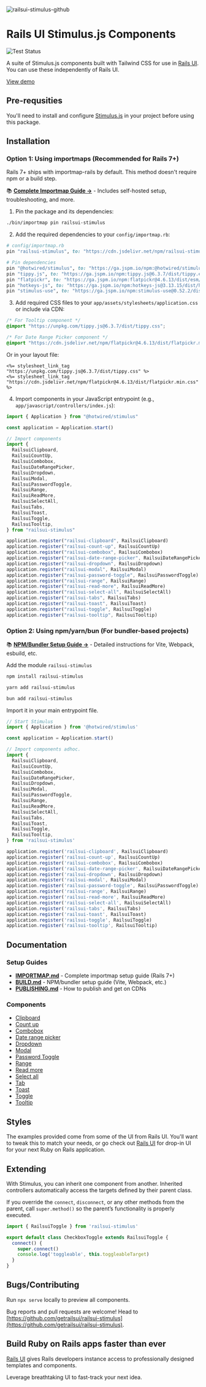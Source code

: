 ![railsui-stimulus-github](https://github.com/user-attachments/assets/eae7a2d1-ac91-4207-aca0-5ce3dea0fc15)

# Rails UI Stimulus.js Components

![Test Status](https://github.com/getrailsui/railsui-stimulus/actions/workflows/test.yml/badge.svg)

A suite of Stimulus.js components built with Tailwind CSS for use in [Rails UI](https://railsui.com). You can use these independently of Rails UI.

[View demo](https://getrailsui.github.io/railsui-stimulus/)

## Pre-requsities

You'll need to install and configure [Stimulus.js](https://github.com/hotwired/stimulus) in your project before using this package.

## Installation

### Option 1: Using importmaps (Recommended for Rails 7+)

Rails 7+ ships with importmap-rails by default. This method doesn't require npm or a build step.

📚 **[Complete Importmap Guide →](IMPORTMAP.md)** - Includes self-hosted setup, troubleshooting, and more.

1. Pin the package and its dependencies:

```bash
./bin/importmap pin railsui-stimulus
```

2. Add the required dependencies to your `config/importmap.rb`:

```ruby
# config/importmap.rb
pin "railsui-stimulus", to: "https://cdn.jsdelivr.net/npm/railsui-stimulus@1.0.11/dist/importmap/index.js"

# Pin dependencies
pin "@hotwired/stimulus", to: "https://ga.jspm.io/npm:@hotwired/stimulus@3.2.2/dist/stimulus.js"
pin "tippy.js", to: "https://ga.jspm.io/npm:tippy.js@6.3.7/dist/tippy.esm.js"
pin "flatpickr", to: "https://ga.jspm.io/npm:flatpickr@4.6.13/dist/esm/index.js"
pin "hotkeys-js", to: "https://ga.jspm.io/npm:hotkeys-js@3.13.15/dist/hotkeys.esm.js"
pin "stimulus-use", to: "https://ga.jspm.io/npm:stimulus-use@0.52.2/dist/index.js"
```

3. Add required CSS files to your `app/assets/stylesheets/application.css` or include via CDN:

```css
/* For Tooltip component */
@import "https://unpkg.com/tippy.js@6.3.7/dist/tippy.css";

/* For Date Range Picker component */
@import "https://cdn.jsdelivr.net/npm/flatpickr@4.6.13/dist/flatpickr.min.css";
```

Or in your layout file:

```erb
<%= stylesheet_link_tag "https://unpkg.com/tippy.js@6.3.7/dist/tippy.css" %>
<%= stylesheet_link_tag "https://cdn.jsdelivr.net/npm/flatpickr@4.6.13/dist/flatpickr.min.css" %>
```

4. Import components in your JavaScript entrypoint (e.g., `app/javascript/controllers/index.js`):

```javascript
import { Application } from "@hotwired/stimulus"

const application = Application.start()

// Import components
import {
  RailsuiClipboard,
  RailsuiCountUp,
  RailsuiCombobox,
  RailsuiDateRangePicker,
  RailsuiDropdown,
  RailsuiModal,
  RailsuiPasswordToggle,
  RailsuiRange,
  RailsuiReadMore,
  RailsuiSelectAll,
  RailsuiTabs,
  RailsuiToast,
  RailsuiToggle,
  RailsuiTooltip,
} from "railsui-stimulus"

application.register("railsui-clipboard", RailsuiClipboard)
application.register("railsui-count-up", RailsuiCountUp)
application.register("railsui-combobox", RailsuiCombobox)
application.register("railsui-date-range-picker", RailsuiDateRangePicker)
application.register("railsui-dropdown", RailsuiDropdown)
application.register("railsui-modal", RailsuiModal)
application.register("railsui-password-toggle", RailsuiPasswordToggle)
application.register("railsui-range", RailsuiRange)
application.register("railsui-read-more", RailsuiReadMore)
application.register("railsui-select-all", RailsuiSelectAll)
application.register("railsui-tabs", RailsuiTabs)
application.register("railsui-toast", RailsuiToast)
application.register("railsui-toggle", RailsuiToggle)
application.register("railsui-tooltip", RailsuiTooltip)
```

### Option 2: Using npm/yarn/bun (For bundler-based projects)

📚 **[NPM/Bundler Setup Guide →](BUILD.md)** - Detailed instructions for Vite, Webpack, esbuild, etc.

Add the module `railsui-stimulus`

```bash
npm install railsui-stimulus
```

```bash
yarn add railsui-stimulus
```

```bash
bun add railsui-stimulus
```

Import it in your main entrypoint file.

```javascript
// Start Stimulus
import { Application } from '@hotwired/stimulus'

const application = Application.start()

// Import components adhoc.
import {
  RailsuiClipboard,
  RailsuiCountUp,
  RailsuiCombobox,
  RailsuiDateRangePicker,
  RailsuiDropdown,
  RailsuiModal,
  RailsuiPasswordToggle,
  RailsuiRange,
  RailsuiReadMore,
  RailsuiSelectAll,
  RailsuiTabs,
  RailsuiToast,
  RailsuiToggle,
  RailsuiTooltip,
} from 'railsui-stimulus'

application.register('railsui-clipboard', RailsuiClipboard)
application.register('railsui-count-up', RailsuiCountUp)
application.register('railsui-combobox', RailsuiCombobox)
application.register('railsui-date-range-picker', RailsuiDateRangePicker)
application.register('railsui-dropdown', RailsuiDropdown)
application.register('railsui-modal', RailsuiModal)
application.register('railsui-password-toggle', RailsuiPasswordToggle)
application.register('railsui-range', RailsuiRange)
application.register('railsui-read-more', RailsuiReadMore)
application.register('railsui-select-all', RailsuiSelectAll)
application.register('railsui-tabs', RailsuiTabs)
application.register('railsui-toast', RailsuiToast)
application.register('railsui-toggle', RailsuiToggle)
application.register('railsui-tooltip', RailsuiTooltip)
```

## Documentation

### Setup Guides
- **[IMPORTMAP.md](IMPORTMAP.md)** - Complete importmap setup guide (Rails 7+)
- **[BUILD.md](BUILD.md)** - NPM/bundler setup guide (Vite, Webpack, etc.)
- **[PUBLISHING.md](PUBLISHING.md)** - How to publish and get on CDNs

### Components

- [Clipboard](docs/clipboard.md)
- [Count up](docs/count_up.md)
- [Combobox](docs/combobox.md)
- [Date range picker](docs/date_range_picker.md)
- [Dropdown](docs/dropdown.md)
- [Modal](docs/modal.md)
- [Password Toggle](docs/password_toggle.md)
- [Range](docs/range.md)
- [Read more](docs/read_more.md)
- [Select all](docs/select_all.md)
- [Tab](docs/tab.md)
- [Toast](docs/toast.md)
- [Toggle](docs/toggle.md)
- [Tooltip](docs/tooltip.md)

## Styles

The examples provided come from some of the UI from Rails UI. You'll want to tweak this to match your needs, or go check out [Rails UI](https://railsui.com) for drop-in UI for your next Ruby on Rails application.

## Extending

With Stimulus, you can inherit one component from another. Inherited controllers automatically access the targets defined by their parent class.

If you override the `connect`, `disconnect`, or any other methods from the parent, call `super.method()` so the parent’s functionality is properly executed.

```javascript
import { RailsuiToggle } from 'railsui-stimulus'

export default class CheckboxToggle extends RailsuiToggle {
  connect() {
    super.connect()
    console.log('toggleable', this.toggleableTarget)
  }
}
```

## Bugs/Contributing

Run `npx serve` locally to preview all components.

Bug reports and pull requests are welcome! Head to [https://github.com/getrailsui/railsui-stimulus](https://github.com/getrailsui/railsui-stimulus).

## Build Ruby on Rails apps faster than ever

[Rails UI](https://railsui.com) gives Rails developers instance access to professionally designed templates and components.

Leverage breathtaking UI to fast-track your next idea.
